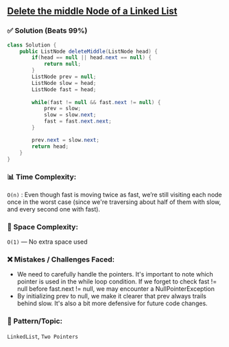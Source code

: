 ## [Delete the middle Node of a Linked List](https://leetcode.com/problems/delete-the-middle-node-of-a-linked-list/description/)

### ✅ Solution (Beats 99%)

```java
class Solution {
    public ListNode deleteMiddle(ListNode head) {
        if(head == null || head.next == null) {
            return null;
        }
        ListNode prev = null;
        ListNode slow = head;
        ListNode fast = head;
        
        while(fast != null && fast.next != null) {
            prev = slow;
            slow = slow.next;
            fast = fast.next.next;
        }

        prev.next = slow.next;
        return head;
    }
}
````

### 📊 Time Complexity:

`O(n)` : Even though fast is moving twice as fast, we’re still visiting each node once in the worst case (since we're traversing about half of them with slow, and every second one with fast).

### 🧠 Space Complexity:

`O(1)` — No extra space used

### ❌ Mistakes / Challenges Faced:

* We need to carefully handle the pointers. It's important to note which pointer is used in the while loop condition. If we forget to check fast != null before fast.next != null, we may encounter a NullPointerException
* By initializing prev to null, we make it clearer that prev always trails behind slow. It's also a bit more defensive for future code changes.
  
### 🧩 Pattern/Topic:

`LinkedList`, `Two Pointers`
